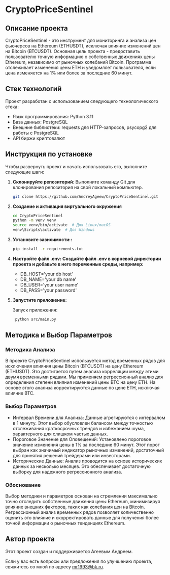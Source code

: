 # CryptoPriceSentinel

## Описание проекта

CryptoPriceSentinel - это инструмент для мониторинга и анализа цен фьючерсов на Ethereum (ETHUSDT),
исключая влияние изменений цен на Bitcoin (BTCUSDT). Основная цель проекта - предоставить пользователю точную информацию
о собственных движениях цены Ethereum,
независимо от рыночных колебаний Bitcoin. Программа отслеживает изменения цены ETH и уведомляет пользователя, если цена
изменяется на 1% или более за последние 60 минут.

## Стек технологий

Проект разработан с использованием следующего технологического стека:

- Язык программирования: Python 3.11
- База данных: PostgreSQL
- Внешние библиотеки: requests для HTTP-запросов, psycopg2 для работы с PostgreSQL
- API биржи криптовалют

## Инструкция по установке

Чтобы развернуть проект и начать использовать его, выполните следующие шаги:

1. **Склонируйте репозиторий**: Выполните команду Git для клонирования репозитория на свой локальный компьютер.

   ```bash
   git clone https://github.com/AndreyAgeew/CryptoPriceSentinel.git

2. **Создание и активация виртуального окружения**

   ```bash
   cd CryptoPriceSentinel
   python -m venv venv
   source venv/bin/activate  # Для Linux/macOS
   venv\Scripts\activate  # Для Windows

3. **Установите зависимости::**

   ```bash
   pip install -r requirements.txt

4. **Настройте файл .env: Создайте файл .env в корневой директории проекта и добавьте в
   него переменные среды, например:**

   - DB_HOST='your db host'
   - DB_NAME='your db name'
   - DB_USER='your user name'
   - DB_PASS='your password'

5. **Запустите приложение:**

   Запуск приложения:
   ```bash
    python src/main.py
   ```

## Методика и Выбор Параметров

### Методика Анализа

В проекте CryptoPriceSentinel используется метод временных рядов для исключения влияния цены Bitcoin (BTCUSDT) на цену
Ethereum (ETHUSDT). Это достигается путем анализа корреляции между этими двумя временными рядами. Мы применяем
регрессионный анализ для определения степени влияния изменений цены BTC на цену ETH. На основе этого анализа
корректируются данные по цене ETH, исключая влияние BTC.

### Выбор Параметров

* Интервал Времени для Анализа: Данные агрегируются с интервалом в 1 минуту. Этот выбор обусловлен балансом между
  точностью отслеживания краткосрочных трендов и избежанием шума, характерного для слишком частых данных.
* Пороговое Значение для Оповещений: Установлено пороговое значение изменения цены в 1% за последние 60 минут. Этот
  порог выбран как значимый индикатор рыночных изменений, достаточный для принятия решений трейдерами или инвесторами.
* Исторические Данные: Анализ проводится на основе исторических данных за несколько месяцев. Это обеспечивает
  достаточную выборку для надежного регрессионного анализа.

### Обоснование

Выбор методики и параметров основан на стремлении максимально точно отследить собственные движения цены Ethereum,
минимизируя влияние внешних факторов, таких как колебания цен на Bitcoin. Регрессионный анализ временных рядов позволяет
количественно оценить это влияние и скорректировать данные для получения более точной информации о рыночных тенденциях
Ethereum.

## Автор проекта

Этот проект создан и поддерживается Агеевым Андреем.

Если у вас есть вопросы или предложения по улучшению проекта, свяжитесь со мной по адресу mr1993@bk.ru.

